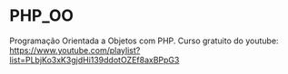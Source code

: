 # PHP_OO
 Programação Orientada a Objetos com PHP. Curso gratuito do youtube: https://www.youtube.com/playlist?list=PLbjKo3xK3gjdHi139ddotOZEf8axBPpG3
